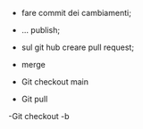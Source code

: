 - fare commit dei cambiamenti;

- … publish;
- sul git hub creare pull request;
- merge

- Git checkout main
- Git pull

-Git checkout -b <nome-branch>